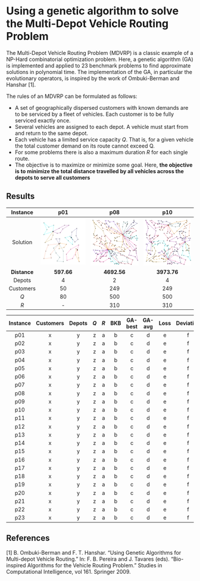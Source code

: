 # Using a genetic algorithm to solve the Multi-Depot Vehicle Routing Problem
The Multi-Depot Vehicle Routing Problem (MDVRP) is a classic example of a NP-Hard combinatorial optimization problem.
Here, a genetic algorithm (GA) is implemented and applied to 23 benchmark problems to find approximate solutions in polynomial time.
The implementation of the GA, in particular the evolutionary operators, is inspired by the work of Ombuki-Berman and Hanshar [1].

The rules of an MDVRP can be formulated as follows:
- A set of geographically dispersed customers with known demands are to be
  serviced by a fleet of vehicles. Each customer is to be fully serviced exactly once.
- Several vehicles are assigned to each depot. A vehicle must start from and return to the same depot.
- Each vehicle has a limited service capacity *Q*. That is, for a given vehicle the total customer demand on its route cannot exceed Q.
- For some problems there is also a maximum duration *R* for each single route.
- The objective is to maximize or minimize some goal. Here, **the objective is to minimize the total distance travelled by all vehicles
  across the depots to serve all customers**
  

## Results
Instance | p01 | p08 | p10
:-: | :-: | :-: | :-:
Solution | ![p01](/data/solutionImages/p01.png) | ![p02](/data/solutionImages/p08.png) | ![p03](/data/solutionImages/p10.png)
**Distance** | **597.66** | **4692.56** | **3973.76**
Depots | 4 | 2 | 4
Customers | 50 | 249 | 249
*Q* | 80 | 500 | 500
*R* | - | 310 | 310


Instance | Customers | Depots | *Q* | *R* | BKB | GA-best | GA-avg | Loss | Deviation
:-: | :-: | :-: | :-: | :-: | :-: | :-: | :-: | :-: | :-:
p01 | x | y | z | a | b | c | d | e | f
p02 | x | y | z | a | b | c | d | e | f
p03 | x | y | z | a | b | c | d | e | f
p04 | x | y | z | a | b | c | d | e | f
p05 | x | y | z | a | b | c | d | e | f
p06 | x | y | z | a | b | c | d | e | f
p07 | x | y | z | a | b | c | d | e | f
p08 | x | y | z | a | b | c | d | e | f
p09 | x | y | z | a | b | c | d | e | f
p10 | x | y | z | a | b | c | d | e | f
p11 | x | y | z | a | b | c | d | e | f
p12 | x | y | z | a | b | c | d | e | f
p13 | x | y | z | a | b | c | d | e | f
p14 | x | y | z | a | b | c | d | e | f
p15 | x | y | z | a | b | c | d | e | f
p16 | x | y | z | a | b | c | d | e | f
p17 | x | y | z | a | b | c | d | e | f
p18 | x | y | z | a | b | c | d | e | f
p19 | x | y | z | a | b | c | d | e | f
p20 | x | y | z | a | b | c | d | e | f
p21 | x | y | z | a | b | c | d | e | f
p22 | x | y | z | a | b | c | d | e | f
p23 | x | y | z | a | b | c | d | e | f


## References
[1]  B. Ombuki-Berman and F. T. Hanshar. “Using Genetic Algorithms for Multi-depot
Vehicle Routing.” In: F. B. Pereira and J. Tavares (eds). “Bio-inspired Algorithms for
the Vehicle Routing Problem.” Studies in Computational Intelligence, vol 161.
Springer 2009.